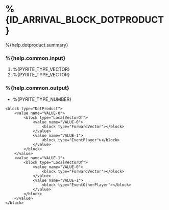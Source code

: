 # %{ID_ARRIVAL_BLOCK_DOTPRODUCT}

%{help.dotproduct.summary}

### %{help.common.input}

1. %{PYRITE_TYPE_VECTOR}
2. %{PYRITE_TYPE_VECTOR}

### %{help.common.output}

-   %{PYRITE_TYPE_NUMBER}

```
<block type="DotProduct">
    <value name="VALUE-0">
        <block type="LocalVectorOf">
            <value name="VALUE-0">
                <block type="ForwardVector"></block>
            </value>
            <value name="VALUE-1">
                <block type="EventPlayer"></block>
            </value>
        </block>
    </value>
    <value name="VALUE-1">
        <block type="LocalVectorOf">
            <value name="VALUE-0">
                <block type="ForwardVector"></block>
            </value>
            <value name="VALUE-1">
                <block type="EventOtherPlayer"></block>
            </value>
        </block>
    </value>
</block>
```